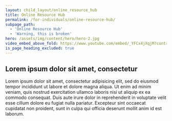```yaml
---
layout: child_layout/online_resource_hub
title: Online Resource Hub
permalink: /for-individuals/online-resource-hub/
subpage_path:
  - 'Online Resource Hub'
  - 'Warning, this is broken'
hero: /assets/img/content/hero/hero-2.jpg
video_embed_above_fold: https://www.youtube.com/embed/_YFCx4jXqjM?controls=0
is_page_heading_excluded: true
---
```


## Lorem ipsum dolor sit amet, consectetur

Lorem ipsum dolor sit amet, consectetur adipisicing elit, sed do eiusmod
tempor incididunt ut labore et dolore magna aliqua. Ut enim ad minim veniam,
quis nostrud exercitation ullamco laboris nisi ut aliquip ex ea commodo
consequat. Duis aute irure dolor in reprehenderit in voluptate velit esse
cillum dolore eu fugiat nulla pariatur. Excepteur sint occaecat cupidatat non
proident, sunt in culpa qui officia deserunt mollit anim id est laborum.